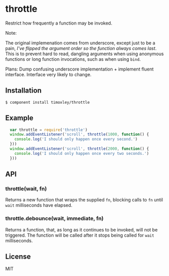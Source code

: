 # throttle

  Restrict how frequently a function may be invoked.

  Note:

  The original implemenation comes from underscore, except just to be a pain, *I've flipped
  the argument order so the function always comes last*. This is to prevent
  hard to read, dangling arguments when using anonymous functions or
  long function invocations, such as when using `bind`.

  Plans: Dump confusing underscore implementation + implement fluent interface.
  Interface very likely to change.

## Installation

    $ component install timoxley/throttle

## Example

```js
  var throttle = require('throttle')
  window.addEventListener('scroll', throttle(1000, function() {
    console.log('I should only happen once every second.')
  }))
  window.addEventListener('scroll', throttle(2000, function() {
    console.log('I should only happen once every two seconds.')
  }))
```

## API

### throttle(wait, fn)
Returns a new function that wraps the supplied `fn`, blocking calls to `fn` until `wait` milliseconds have elapsed.

### throttle.debounce(wait, immediate, fn)
Returns a function, that, as long as it continues to be invoked, will not be triggered. The function will be called after it stops being called for `wait` milliseconds.

## License

  MIT
